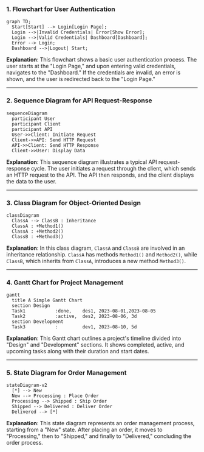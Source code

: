 ### 1. Flowchart for User Authentication

```mermaid
graph TD;
  Start[Start] --> Login[Login Page];
  Login -->|Invalid Credentials| Error[Show Error];
  Login -->|Valid Credentials| Dashboard[Dashboard];
  Error --> Login;
  Dashboard -->|Logout| Start;
```

**Explanation**: This flowchart shows a basic user authentication process. The user starts at the "Login Page," and upon entering valid credentials, navigates to the "Dashboard." If the credentials are invalid, an error is shown, and the user is redirected back to the "Login Page."

---

### 2. Sequence Diagram for API Request-Response

```mermaid
sequenceDiagram
  participant User
  participant Client
  participant API
  User->>Client: Initiate Request
  Client->>API: Send HTTP Request
  API->>Client: Send HTTP Response
  Client->>User: Display Data
```

**Explanation**: This sequence diagram illustrates a typical API request-response cycle. The user initiates a request through the client, which sends an HTTP request to the API. The API then responds, and the client displays the data to the user.

---

### 3. Class Diagram for Object-Oriented Design

```mermaid
classDiagram
  ClassA --> ClassB : Inheritance
  ClassA : +Method1()
  ClassA : +Method2()
  ClassB : +Method3()
```

**Explanation**: In this class diagram, `ClassA` and `ClassB` are involved in an inheritance relationship. `ClassA` has methods `Method1()` and `Method2()`, while `ClassB`, which inherits from `ClassA`, introduces a new method `Method3()`.

---

### 4. Gantt Chart for Project Management

```mermaid
gantt
  title A Simple Gantt Chart
  section Design
  Task1           :done,    des1, 2023-08-01,2023-08-05
  Task2           :active,  des2, 2023-08-06, 3d
  section Development
  Task3           :         dev1, 2023-08-10, 5d
```

**Explanation**: This Gantt chart outlines a project's timeline divided into "Design" and "Development" sections. It shows completed, active, and upcoming tasks along with their duration and start dates.

---

### 5. State Diagram for Order Management

```mermaid
stateDiagram-v2
  [*] --> New
  New --> Processing : Place Order
  Processing --> Shipped : Ship Order
  Shipped --> Delivered : Deliver Order
  Delivered --> [*]
```

**Explanation**: This state diagram represents an order management process, starting from a "New" state. After placing an order, it moves to "Processing," then to "Shipped," and finally to "Delivered," concluding the order process.
